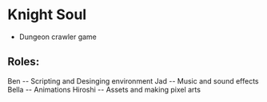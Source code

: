 # Knight Soul 
* Dungeon crawler game

## Roles:
Ben -- Scripting and Desinging environment
Jad -- Music and sound effects
Bella -- Animations
Hiroshi -- Assets and making pixel arts
